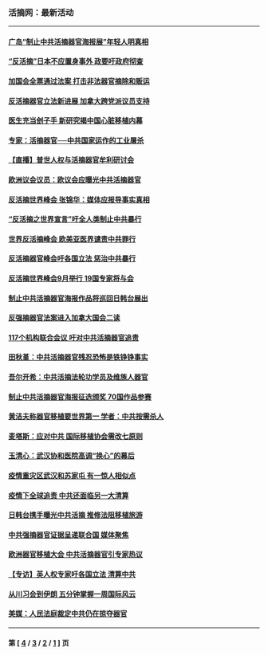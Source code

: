 ### 活摘网：最新活动
---
#### [广岛“制止中共活摘器官海报展”年轻人明真相](../../pages/nf5883/n14053657.md?08180430) 
#### [“反活摘”日本不应置身事外 政要吁政府彻查](../../pages/nf5883/n13971188.md?08180430) 
#### [加国会全票通过法案 打击非法器官摘除和贩运](../../pages/nf5883/n13884924.md?08180430) 
#### [反活摘器官立法新进展 加拿大跨党派议员支持](../../pages/nf5883/n13876061.md?08180430) 
#### [医生充当刽子手 新研究揭中国心脏移植内幕](../../pages/nf5883/n13772291.md?08180430) 
#### [专家：活摘器官──中共国家运作的工业屠杀](../../pages/nf5883/n13761178.md?08180430) 
#### [【直播】普世人权与活摘器官牟利研讨会](../../pages/nf5883/n13425146.md?08180430) 
#### [欧洲议会议员：欧议会应曝光中共活摘器官](../../pages/nf5883/n13336571.md?08180430) 
#### [反活摘世界峰会 张锦华：媒体应报导事实真相](../../pages/nf5883/n13278502.md?08180430) 
#### [“反活摘之世界宣言”吁全人类制止中共暴行](../../pages/nf5883/n13259730.md?08180430) 
#### [世界反活摘峰会 欧美亚医界谴责中共罪行](../../pages/nf5883/n13253550.md?08180430) 
#### [反活摘器官峰会吁各国立法 惩治中共暴行](../../pages/nf5883/n13245052.md?08180430) 
#### [反活摘世界峰会9月举行 19国专家将与会](../../pages/nf5883/n13201492.md?08180430) 
#### [制止中共活摘器官海报作品将巡回日韩台展出](../../pages/nf5883/n13177791.md?08180430) 
#### [反强摘器官法案进入加拿大国会二读](../../pages/nf5883/n13033450.md?08180430) 
#### [117个机构联合会议 吁对中共活摘器官追责](../../pages/nf5883/n12775087.md?08180430) 
#### [田秋堇：中共活摘器官残忍恐怖是铁铮铮事实](../../pages/nf5883/n12702148.md?08180430) 
#### [吾尔开希：中共活摘法轮功学员及维族人器官](../../pages/nf5883/n12693197.md?08180430) 
#### [制止中共活摘器官海报征选颁奖 70国作品参赛](../../pages/nf5883/n12692050.md?08180430) 
#### [黄洁夫称器官移植要世界第一 学者：中共按需杀人](../../pages/nf5883/n12572329.md?08180430) 
#### [麦塔斯：应对中共 国际移植协会需改七原则](../../pages/nf5883/n12514711.md?08180430) 
#### [玉清心：武汉协和医院高调“换心”的幕后](../../pages/nf5883/n12298730.md?08180430) 
#### [疫情重灾区武汉和苏家屯 有一惊人相似点](../../pages/nf5883/n12150824.md?08180430) 
#### [疫情下全球追责 中共还面临另一大清算](../../pages/nf5883/n12070397.md?08180430) 
#### [日韩台携手曝光中共活摘 推修法阻移植旅游](../../pages/nf5883/n11712046.md?08180430) 
#### [中共强摘器官证据呈递联合国 媒体聚焦](../../pages/nf5883/n11546426.md?08180430) 
#### [欧洲器官移植大会 中共活摘器官引专家热议](../../pages/nf5883/n11539095.md?08180430) 
#### [【专访】英人权专家吁各国立法 清算中共](../../pages/nf5883/n11367315.md?08180430) 
#### [从川习会到伊朗 五分钟掌握一周国际风云](../../pages/nf5883/n11338520.md?08180430) 
#### [美媒：人民法庭裁定中共仍在掠夺器官](../../pages/nf5883/n11334897.md?08180430) 

---
#### 第 [ [4](./4.md?08180430) / [3](./3.md?08180430) / [2](./2.md?08180430) / [1](./1.md?08180430) ] 页
